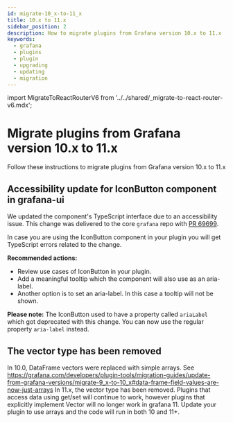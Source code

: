```yaml
---
id: migrate-10_x-to-11_x
title: 10.x to 11.x
sidebar_position: 2
description: How to migrate plugins from Grafana version 10.x to 11.x
keywords:
  - grafana
  - plugins
  - plugin
  - upgrading
  - updating
  - migration
---
```


import MigrateToReactRouterV6 from '../../shared/\_migrate-to-react-router-v6.mdx';

# Migrate plugins from Grafana version 10.x to 11.x

Follow these instructions to migrate plugins from Grafana version 10.x to 11.x

## Accessibility update for IconButton component in grafana-ui

We updated the component's TypeScript interface due to an accessibility issue. This change was delivered to the core `grafana` repo with [PR 69699](https://github.com/grafana/grafana/pull/69699).

In case you are using the IconButton component in your plugin you will get TypeScript errors related to the change.

**Recommended actions:**

- Review use cases of IconButton in your plugin.
- Add a meaningful tooltip which the component will also use as an aria-label.
- Another option is to set an aria-label. In this case a tooltip will not be shown.

**Please note:**
The IconButton used to have a property called `ariaLabel` which got deprecated with this change. You can now use the regular property `aria-label` instead.

## The vector type has been removed

In 10.0, DataFrame vectors were replaced with simple arrays. See https://grafana.com/developers/plugin-tools/migration-guides/update-from-grafana-versions/migrate-9_x-to-10_x#data-frame-field-values-are-now-just-arrays In 11.x, the vector type
has been removed. Plugins that access data using get/set will continue to work, however plugins
that explicitly implement Vector will no longer work in grafana 11. Update your plugin to use
arrays and the code will run in both 10 and 11+.

<MigrateToReactRouterV6 />
